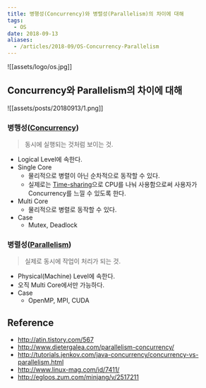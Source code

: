 ```yaml
---
title: 병행성(Concurrency)와 병렬성(Parallelism)의 차이에 대해
tags:
  - OS
date: 2018-09-13
aliases: 
  - /articles/2018-09/OS-Concurrency-Parallelism
---
```


![[assets/logo/os.jpg]]


## Concurrency와 Parallelism의 차이에 대해
![[assets/posts/20180913/1.png]]

### 병행성([Concurrency](https://en.wikipedia.org/wiki/Concurrent_computing))
> 동시에 실행되는 것처럼 보이는 것.

- Logical Level에 속한다.
- Single Core
    - 물리적으로 병렬이 아닌 순차적으로 동작할 수 있다.
    - 실제로는 [Time-sharing](https://en.wikipedia.org/wiki/Time-sharing)으로 CPU를 나눠 사용함으로써 사용자가 Concurrency를 느낄 수 있도록 한다.
- Multi Core
    - 물리적으로 병렬로 동작할 수 있다.
- Case
    - Mutex, Deadlock

### 병렬성([Parallelism](https://en.wikipedia.org/wiki/Parallel_computing))
> 실제로 동시에 작업이 처리가 되는 것.

- Physical(Machine) Level에 속한다.
- 오직 Multi Core에서만 가능하다.
- Case
    - OpenMP, MPI, CUDA

## Reference
- <http://atin.tistory.com/567>
- <http://www.dietergalea.com/parallelism-concurrency/>
- <http://tutorials.jenkov.com/java-concurrency/concurrency-vs-parallelism.html>
- <http://www.linux-mag.com/id/7411/>
- <http://egloos.zum.com/minjang/v/2517211>
